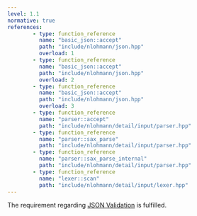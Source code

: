 ```yaml
---
level: 1.1
normative: true
references:
        - type: function_reference
          name: "basic_json::accept"
          path: "include/nlohmann/json.hpp"
          overload: 1
        - type: function_reference
          name: "basic_json::accept"
          path: "include/nlohmann/json.hpp"
          overload: 2
        - type: function_reference
          name: "basic_json::accept"
          path: "include/nlohmann/json.hpp"
          overload: 3
        - type: function_reference
          name: "parser::accept"
          path: "include/nlohmann/detail/input/parser.hpp"
        - type: function_reference
          name: "parser::sax_parse"
          path: "include/nlohmann/detail/input/parser.hpp"
        - type: function_reference
          name: "parser::sax_parse_internal"
          path: "include/nlohmann/detail/input/parser.hpp"
        - type: function_reference
          name: "lexer::scan"
          path: "include/nlohmann/detail/input/lexer.hpp"
---
```


The requirement regarding [JSON Validation](https://eclipse-score.github.io/score/main/modules/baselibs/json/docs/requirements/index.html#comp_req__json__validation) is fulfilled.